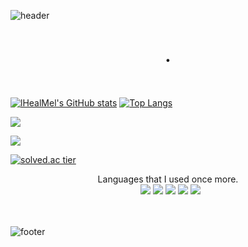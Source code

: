 ![header](https://capsule-render.vercel.app/api?type=Waving&color=gradient&height=300&section=header&text=lHealMel&fontSize=50)

<h1 align="center">.</h1>

<br>
           
[![lHealMel's GitHub stats](https://github-readme-stats.vercel.app/api?username=lHealMel&show_icons=true&theme=radical)](https://github.com/anuraghazra/github-readme-stats)
[![Top Langs](https://github-readme-stats.vercel.app/api/top-langs/?username=lHealMel&layout=compact&theme=radical)](https://github.com/anuraghazra/github-readme-stats)

<a href = "https://www.acmicpc.net/user/mtn2072"><img src="https://img.shields.io/badge/BOJ-000000?style=for-the-badge&logo=appveyor&logo=pinboard&logoColor=white&link=https://www.acmicpc.net/user/mtn2072"></a>

<a href = "https://lhealmel.github.io/"><img src="https://img.shields.io/badge/Homepage-000000?style=for-the-badge&logo=appveyor&logo=pinboard&logoColor=white&link=https://lhealmel.github.io/"></a>

[![solved.ac tier](http://mazassumnida.wtf/api/generate_badge?boj=mtn2072)](https://solved.ac/mtn2072)&nbsp;

<p align="center">
Languages that I used once more. 
           <br> &nbsp;
           <img src="https://img.shields.io/badge/Python-3766AB?style=flat-square&logo=Python&logoColor=white"></a>
           <img src="https://img.shields.io/badge/C-A8B9CC?style=flat-square&logo=C&logoColor=white"></a>
           <img src="https://img.shields.io/badge/Java-007396?style=flat-square&logo=Java&logoColor=white"></a>
           <img src="https://img.shields.io/badge/HTML-E34F26?style=flat-square&logo=HTML5&logoColor=white"></a>
           <img src="https://img.shields.io/badge/CSS-1572B6?style=flat-square&logo=CSS&logoColor=white"></a><br>
           <br><br>
</p>

![footer](https://capsule-render.vercel.app/api?type=Waving&color=gradient&height=200&section=footer&text=%20&fontSize=90)
